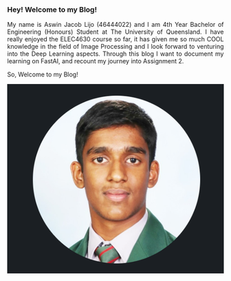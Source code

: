 
### Hey! Welcome to my Blog!

<div style="text-align: justify;">

My name is Aswin Jacob Lijo (46444022) and I am 4th Year Bachelor of Engineering (Honours) Student at The University of Queensland. I have really enjoyed the ELEC4630 course so far, it has given me so much COOL knowledge  in the field of Image Processing and I look forward to venturing into the Deep Learning aspects. Through this blog I want to document my learning on FastAI, and recount my journey into Assignment 2. 

So, Welcome to my Blog!

</div>

<p align="center">

  ![](images/blog.png)

</p>

